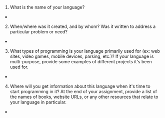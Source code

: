 1. What is the name of your language?
  - 
2. When/where was it created, and by whom? Was it written to address a particular problem or
need?
  - 
3. What types of programming is your language primarily used for (ex: web sites, video games,
mobile devices, parsing, etc.)? If your language is multi-purpose, provide some examples of
different projects it's been used for.
  - 
4. Where will you get information about this language when it's time to start programming in it?
At the end of your assignment, provide a list of the names of books, website URLs, or any
other resources that relate to your language in particular.
  - 
